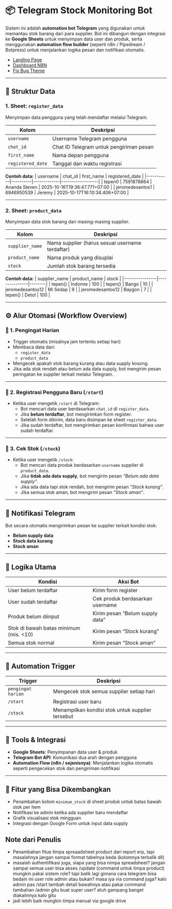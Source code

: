 # 📦 Telegram Stock Monitoring Bot

Sistem ini adalah **automation bot Telegram** yang digunakan untuk memantau stok barang dari para supplier. Bot ini dibangun dengan integrasi ke **Google Sheets** untuk menyimpan data user dan produk, serta menggunakan **automation flow builder** (seperti n8n / Pipedream / Botpress) untuk menjalankan logika pesan dan notifikasi otomatis.

- [Landing Page](https://app-ngorderin.vercel.app)
- [Dashboard N8N](https://n8n-fygesfg1plg1.kobalt.sumopod.my.id)
- [Fix Bug Theme](md/fix-theme.md)

---

## 🧾 Struktur Data

### 1. **Sheet: `register_data`**

Menyimpan data pengguna yang telah mendaftar melalui Telegram.

| Kolom             | Deskripsi                               |
| ----------------- | --------------------------------------- |
| `username`        | Username Telegram pengguna              |
| `chat_id`         | Chat ID Telegram untuk pengiriman pesan |
| `first_name`      | Nama depan pengguna                     |
| `registered_date` | Tanggal dan waktu registrasi            |

**Contoh data:**
| username | chat_id | first_name | registered_date |
|-----------|----------|-------------|------------------|
| tepen0 | 7591878864 | Ananda Steven | 2025-10-16T19:36:47.771+07:00 |
| jeromedesantos1 | 6946950539 | Jeremy | 2025-10-17T16:10:34.406+07:00 |

---

### 2. **Sheet: `product_data`**

Menyimpan data stok barang dari masing-masing supplier.

| Kolom           | Deskripsi                                       |
| --------------- | ----------------------------------------------- |
| `supplier_name` | Nama supplier (harus sesuai username terdaftar) |
| `product_name`  | Nama produk yang disuplai                       |
| `stock`         | Jumlah stok barang tersedia                     |

**Contoh data:**
| supplier_name | product_name | stock |
|----------------|---------------|--------|
| tepen() | Indomie | 100 |
| tepen() | Bango | 10 |
| jeromedesantos12 | Mi Sedap | 9 |
| jeromedesantos12 | Baygon | 7 |
| tepen() | Detol | 100 |

---

## ⚙️ Alur Otomasi (Workflow Overview)

### 🔹 1. Pengingat Harian

- Trigger otomatis (misalnya jam tertentu setiap hari)
- Membaca data dari:
  - `register_data`
  - `product_data`
- Mengecek apakah stok barang kurang atau data supply kosong.
- Jika ada stok rendah atau belum ada data supply, bot mengirim pesan peringatan ke supplier terkait melalui Telegram.

---

### 🔹 2. Registrasi Pengguna Baru (`/start`)

- Ketika user mengetik `/start` di Telegram:
  - Bot mencari data user berdasarkan `chat_id` di `register_data`.
  - Jika **belum terdaftar**, bot mengirimkan form register.
  - Setelah form dikirim, data baru disimpan ke sheet `register_data`.
  - Jika sudah terdaftar, bot mengirimkan pesan konfirmasi bahwa user sudah terdaftar.

---

### 🔹 3. Cek Stok (`/stock`)

- Ketika user mengetik `/stock`:
  - Bot mencari data produk berdasarkan `username` supplier di `product_data`.
  - Jika **tidak ada data supply**, bot mengirim pesan _“Belum ada data supply”_.
  - Jika ada data tapi stok rendah, bot mengirim pesan _“Stock kurang”_.
  - Jika semua stok aman, bot mengirim pesan _“Stock aman”_.

---

## 💬 Notifikasi Telegram

Bot secara otomatis mengirimkan pesan ke supplier terkait kondisi stok:

- **Belum supply data**
- **Stock data kurang**
- **Stock aman**

---

## 🧠 Logika Utama

| Kondisi                                | Aksi Bot                        |
| -------------------------------------- | ------------------------------- |
| User belum terdaftar                   | Kirim form register             |
| User sudah terdaftar                   | Cek produk berdasarkan username |
| Produk belum diinput                   | Kirim pesan “Belum supply data” |
| Stok di bawah batas minimum (mis. <10) | Kirim pesan “Stock kurang”      |
| Semua stok normal                      | Kirim pesan “Stock aman”        |

---

## 📅 Automation Trigger

| Trigger            | Deskripsi                                        |
| ------------------ | ------------------------------------------------ |
| `pengingat harian` | Mengecek stok semua supplier setiap hari         |
| `/start`           | Registrasi user baru                             |
| `/stock`           | Menampilkan kondisi stok untuk supplier tersebut |

---

## 🧩 Tools & Integrasi

- **Google Sheets**: Penyimpanan data user & produk
- **Telegram Bot API**: Komunikasi dua arah dengan pengguna
- **Automation Flow (n8n / sejenisnya)**: Menjalankan logika otomatis seperti pengecekan stok dan pengiriman notifikasi

---

## 🚀 Fitur yang Bisa Dikembangkan

- Penambahan kolom `minimum_stock` di sheet produk untuk batas bawah stok per item
- Notifikasi ke admin ketika ada supplier baru mendaftar
- Grafik visualisasi stok mingguan
- Integrasi dengan Google Form untuk input data supply

## Note dari Penulis

- Penambahan fitue timpa spreaadsheet product dari report erp, tapi masalahnya jangan sampai format tabelnya beda (kolomnya terbalik dll)
- masalah authentifikasi juga, siapa yang bisa nimpa spreadsheet? jangan sampai semua user bisa akses /update (command untuk timpa product) mungkin pakai sistem role? tapi balik lagi gimana cara telegram bisa bedain ini user role admin atau bukan? masa iya via command juga? kalo admin pas /start tambah detail bawahnya atau pakai command tambahan /admin gitu buat super user? atuh gampang banget diakalinnya kalo gitu
- jadi lebih baik mungkin timpa manual via google drive
